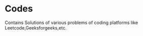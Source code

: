 # Codes
Contains Solutions of various problems of coding platforms like Leetcode,Geeksforgeeks,etc.
